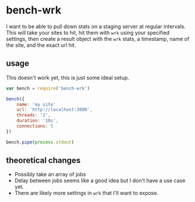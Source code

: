 # bench-wrk

I want to be able to pull down stats on a staging server at regular intervals.  This will take your sites to hit, hit them with `wrk` using your specified settings, then create a result object with the `wrk` stats, a timestamp, name of the site, and the exact url hit.

## usage

This doesn't work yet, this is just some ideal setup.

```javascript
var bench = require('bench-wrk')

bench({
	name: 'my site'
	url: 'http://localhost:3000',
	threads: '2',
	duration: '10s',
	connections: 5
})

bench.pipe(process.stdout)
```

## theoretical changes

* Possibly take an array of jobs
* Delay between jobs seems like a good idea but I don't have a use case yet.
* There are likely more settings in `wrk` that I'll want to expose.
